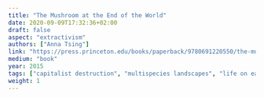 ```yaml
---
title: "The Mushroom at the End of the World"
date: 2020-09-09T17:32:36+02:00
draft: false
aspect: "extractivism"
authors: ["Anna Tsing"]
link: "https://press.princeton.edu/books/paperback/9780691220550/the-mushroom-at-the-end-of-the-world"
medium: "book"
year: 2015
tags: ["capitalist destruction", "multispecies landscapes", "life on earth"]
weight: 1
---
```


